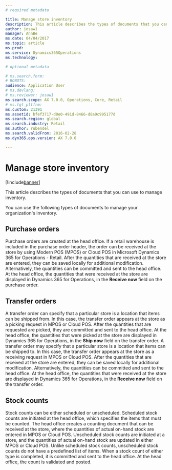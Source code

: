 ```yaml
---
# required metadata

title: Manage store inventory
description: This article describes the types of documents that you can use to manage inventory.
author: josaw1
manager: AnnBe
ms.date: 04/04/2017
ms.topic: article
ms.prod: 
ms.service: Dynamics365Operations
ms.technology: 

# optional metadata

# ms.search.form: 
# ROBOTS: 
audience: Application User
# ms.devlang: 
# ms.reviewer: josaw1
ms.search.scope: AX 7.0.0, Operations, Core, Retail
# ms.tgt_pltfrm: 
ms.custom: 21391
ms.assetid: bfef3717-d0e0-491d-8466-d8a9c995177d
ms.search.region: global
ms.search.industry: Retail
ms.author: rubendel
ms.search.validFrom: 2016-02-28
ms.dyn365.ops.version: AX 7.0.0

---
```


# Manage store inventory

[!include[banner](includes/banner.md)]


This article describes the types of documents that you can use to manage inventory.

You can use the following types of documents to manage your organization's inventory.

## Purchase orders
Purchase orders are created at the head office. If a retail warehouse is included in the purchase order header, the order can be received at the store by using Modern POS (MPOS) or Cloud POS in Microsoft Dynamics 365 for Operations - Retail. After the quantities that are received at the store are entered, they can be saved locally for additional modification. Alternatively, the quantities can be committed and sent to the head office. At the head office, the quantities that were received at the store are displayed in Dynamics 365 for Operations, in the **Receive now** field on the purchase order.

## Transfer orders
A transfer order can specify that a particular store is a location that items can be shipped from. In this case, the transfer order appears at the store as a picking request in MPOS or Cloud POS. After the quantities that are requested are picked, they are committed and sent to the head office. At the head office, the quantities that were picked at the store are displayed in Dynamics 365 for Operations, in the **Ship now** field on the transfer order. A transfer order may specify that a particular store is a location that items can be shipped to. In this case, the transfer order appears at the store as a receiving request in MPOS or Cloud POS. After the quantities that are received at the store are entered, they can be saved locally for additional modification. Alternatively, the quantities can be committed and sent to the head office. At the head office, the quantities that were received at the store are displayed in Dynamics 365 for Operations, in the **Receive now** field on the transfer order.

## Stock counts
Stock counts can be either scheduled or unscheduled. Scheduled stock counts are initiated at the head office, which specifies the items that must be counted. The head office creates a counting document that can be received at the store, where the quantities of actual on-hand stock are entered in MPOS or Cloud POS. Unscheduled stock counts are initiated at a store, and the quantities of actual on-hand stock are updated in either MPOS or Cloud POS. Unlike scheduled stock counts, unscheduled stock counts do not have a predefined list of items. When a stock count of either type is completed, it is committed and sent to the head office. At the head office, the count is validated and posted.





